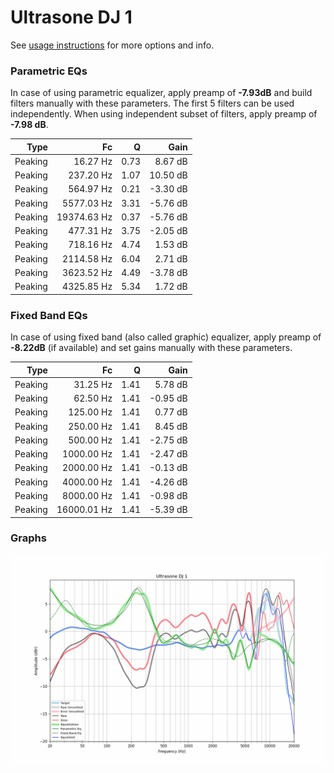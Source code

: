 # Ultrasone DJ 1
See [usage instructions](https://github.com/jaakkopasanen/AutoEq#usage) for more options and info.

### Parametric EQs
In case of using parametric equalizer, apply preamp of **-7.93dB** and build filters manually
with these parameters. The first 5 filters can be used independently.
When using independent subset of filters, apply preamp of **-7.98 dB**.

| Type    | Fc          |    Q | Gain     |
|--------:|------------:|-----:|---------:|
| Peaking | 16.27 Hz    | 0.73 | 8.67 dB  |
| Peaking | 237.20 Hz   | 1.07 | 10.50 dB |
| Peaking | 564.97 Hz   | 0.21 | -3.30 dB |
| Peaking | 5577.03 Hz  | 3.31 | -5.76 dB |
| Peaking | 19374.63 Hz | 0.37 | -5.76 dB |
| Peaking | 477.31 Hz   | 3.75 | -2.05 dB |
| Peaking | 718.16 Hz   | 4.74 | 1.53 dB  |
| Peaking | 2114.58 Hz  | 6.04 | 2.71 dB  |
| Peaking | 3623.52 Hz  | 4.49 | -3.78 dB |
| Peaking | 4325.85 Hz  | 5.34 | 1.72 dB  |

### Fixed Band EQs
In case of using fixed band (also called graphic) equalizer, apply preamp of **-8.22dB**
(if available) and set gains manually with these parameters.

| Type    | Fc          |    Q | Gain     |
|--------:|------------:|-----:|---------:|
| Peaking | 31.25 Hz    | 1.41 | 5.78 dB  |
| Peaking | 62.50 Hz    | 1.41 | -0.95 dB |
| Peaking | 125.00 Hz   | 1.41 | 0.77 dB  |
| Peaking | 250.00 Hz   | 1.41 | 8.45 dB  |
| Peaking | 500.00 Hz   | 1.41 | -2.75 dB |
| Peaking | 1000.00 Hz  | 1.41 | -2.47 dB |
| Peaking | 2000.00 Hz  | 1.41 | -0.13 dB |
| Peaking | 4000.00 Hz  | 1.41 | -4.26 dB |
| Peaking | 8000.00 Hz  | 1.41 | -0.98 dB |
| Peaking | 16000.01 Hz | 1.41 | -5.39 dB |

### Graphs
![](./Ultrasone%20DJ%201.png)
